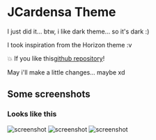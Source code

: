 
# JCardensa Theme

I just did it... btw, i like dark theme... so it's dark :)

I took inspiration from the Horizon theme :v

💥 If you like this[github repository](https://github.com/sponsors/thecodercoder)!

May i'll make a little changes... maybe xd
## Some screenshots

### Looks like this

![screenshot](https://i.ibb.co/J5kb14k/JCardenas-Theme.png)
![screenshot](https://i.ibb.co/V29zz7x/JCardenas-Theme-2.png)
![screenshot](https://i.ibb.co/V29zz7x/JCardenas-Theme-3.png)